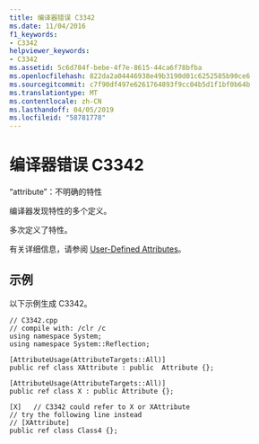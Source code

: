 ```yaml
---
title: 编译器错误 C3342
ms.date: 11/04/2016
f1_keywords:
- C3342
helpviewer_keywords:
- C3342
ms.assetid: 5c6d784f-bebe-4f7e-8615-44ca6f78bfba
ms.openlocfilehash: 822da2a04446938e49b3190d01c6252585b90ce6
ms.sourcegitcommit: c7f90df497e6261764893f9cc04b5d1f1bf0b64b
ms.translationtype: MT
ms.contentlocale: zh-CN
ms.lasthandoff: 04/05/2019
ms.locfileid: "58781778"
---
```

# <a name="compiler-error-c3342"></a>编译器错误 C3342

“attribute”：不明确的特性

编译器发现特性的多个定义。

多次定义了特性。

有关详细信息，请参阅 [User-Defined Attributes](../../extensions/user-defined-attributes-cpp-component-extensions.md)。

## <a name="example"></a>示例

以下示例生成 C3342。

```
// C3342.cpp
// compile with: /clr /c
using namespace System;
using namespace System::Reflection;

[AttributeUsage(AttributeTargets::All)]
public ref class XAttribute : public  Attribute {};

[AttributeUsage(AttributeTargets::All)]
public ref class X : public Attribute {};

[X]   // C3342 could refer to X or XAttribute
// try the following line instead
// [XAttribute]
public ref class Class4 {};
```